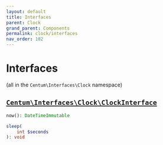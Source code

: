 ```yaml
---
layout: default
title: Interfaces
parent: Clock
grand_parent: Components
permalink: clock/interfaces
nav_order: 102
---
```




# Interfaces

(all in the `Centum\Interfaces\Clock` namespace)



## [`Centum\Interfaces\Clock\ClockInterface`](https://github.com/SidRoberts/centum/blob/main/src/Interfaces/Clock/ClockInterface.php)

```php
now(): DateTimeImmutable
```

```php
sleep(
    int $seconds
): void
```
